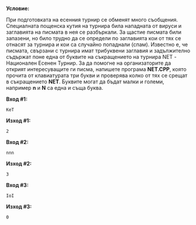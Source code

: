 **Условие:**

При подготовката на есенния турнир се обменят много съобщения. Специалната пощенска кутия на турнира била нападната от вируси и заглавията на писмата в нея се разбъркали. За щастие писмата били запазени, но било трудно да се определи по заглавията кои от тях се отнасят за турнира и кои са случайно попаднали (спам). Известно е, че писмата, свързани с турнира имат трибуквени заглавия и задължително съдържат поне една от буквите на съкращението на турнира NET - Национален Есенен Турнир. За да помогне на организаторите да открият интересуващите ги писма, напишете програма **NET.CPP**, която прочита от клавиатурата три букви и проверява колко от тях се срещат в съкращението **NET**. Буквите могат да бъдат малки и големи, например **n** и **N** са една и съща буква.

**Вход #1:**

	KeT

**Изход #1:**

	2

**Вход #2:**

	nnn

**Изход #2:**

	3

**Вход #3:**

	IoI

**Изход #3:**

	0